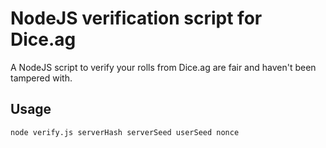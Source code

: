 # NodeJS verification script for Dice.ag

A NodeJS script to verify your rolls from Dice.ag are fair and haven't been tampered with.

## Usage

```
node verify.js serverHash serverSeed userSeed nonce
```
